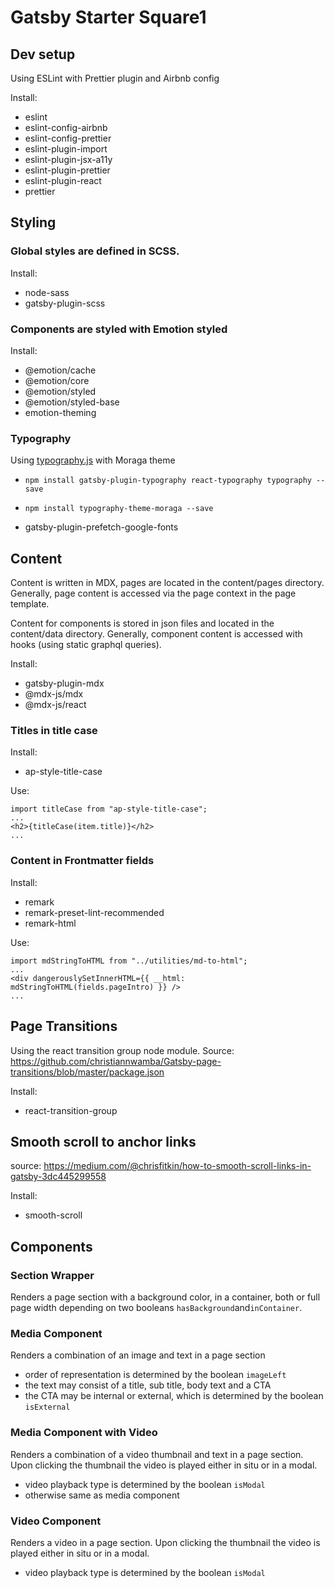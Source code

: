 # Gatsby Starter Square1

## Dev setup

Using ESLint with Prettier plugin and Airbnb config

Install:

- eslint
- eslint-config-airbnb
- eslint-config-prettier
- eslint-plugin-import
- eslint-plugin-jsx-a11y
- eslint-plugin-prettier
- eslint-plugin-react
- prettier

## Styling

### Global styles are defined in SCSS.

Install:

- node-sass
- gatsby-plugin-scss

### Components are styled with Emotion styled

Install:

- @emotion/cache
- @emotion/core
- @emotion/styled
- @emotion/styled-base
- emotion-theming

### Typography

Using [typography.js](http://kyleamathews.github.io/typography.js/) with Moraga theme

- `npm install gatsby-plugin-typography react-typography typography --save`
- `npm install typography-theme-moraga --save`

- gatsby-plugin-prefetch-google-fonts

## Content

Content is written in MDX, pages are located in the content/pages directory.
Generally, page content is accessed via the page context in the page template.

Content for components is stored in json files and located in the content/data directory.
Generally, component content is accessed with hooks (using static graphql queries).

Install:

- gatsby-plugin-mdx
- @mdx-js/mdx
- @mdx-js/react

### Titles in title case

Install:

- ap-style-title-case

Use:

```
import titleCase from "ap-style-title-case";
...
<h2>{titleCase(item.title)}</h2>
...

```

### Content in Frontmatter fields

Install:

- remark
- remark-preset-lint-recommended
- remark-html

Use:

```
import mdStringToHTML from "../utilities/md-to-html";
...
<div dangerouslySetInnerHTML={{ __html: mdStringToHTML(fields.pageIntro) }} />
...
```

## Page Transitions

Using the react transition group node module.
Source: https://github.com/christiannwamba/Gatsby-page-transitions/blob/master/package.json

Install:

- react-transition-group

## Smooth scroll to anchor links

source: https://medium.com/@chrisfitkin/how-to-smooth-scroll-links-in-gatsby-3dc445299558

Install:

- smooth-scroll

## Components

### Section Wrapper

Renders a page section with a background color, in a container, both or full page width depending on two booleans `hasBackground`and`inContainer`.

### Media Component

Renders a combination of an image and text in a page section

- order of representation is determined by the boolean `imageLeft`
- the text may consist of a title, sub title, body text and a CTA
- the CTA may be internal or external, which is determined by the boolean `isExternal`

### Media Component with Video

Renders a combination of a video thumbnail and text in a page section. Upon clicking the thumbnail the video is played either in situ or in a modal.

- video playback type is determined by the boolean `isModal`
- otherwise same as media component

### Video Component

Renders a video in a page section. Upon clicking the thumbnail the video is played either in situ or in a modal.

- video playback type is determined by the boolean `isModal`

